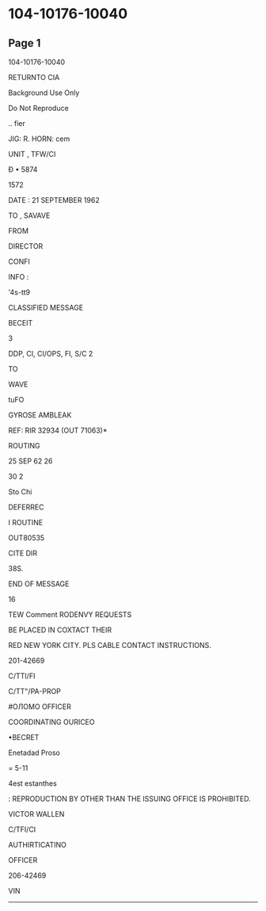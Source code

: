 # 104-10176-10040

## Page 1

104-10176-10040

RETURNTO CIA

Background Use Only

Do Not Reproduce

.. fier

JIG: R. HORN: cem

UNIT , TFW/CI

Đ • 5874

1572

DATE : 21 SEPTEMBER 1962

TO , SAVAVE

FROM

DIRECTOR

CONFI

INFO :

'4s-tt9

CLASSIFIED MESSAGE

BECEIT

3

DDP, CI, CI/OPS, FI, S/C 2

TO

WAVE

tuFO

GYROSE AMBLEAK

REF: RIR 32934 (OUT 71063)*

ROUTING

25 SEP 62 26

30 2

Sto Chi

DEFERREC

I ROUTINE

OUT80535

CITE DIR

38S.

END OF MESSAGE

16

TEW Comment RODENVY REQUESTS

BE PLACED IN COXTACT THEIR

RED NEW YORK CITY. PLS CABLE CONTACT INSTRUCTIONS.

201-42669

C/TTI/FI

C/TT"/PA-PROP

#ОЛОМО OFFICER

COORDINATING OURICEO

•BECRET

Enetadad Proso

= 5-11

4est estanthes

: REPRODUCTION BY OTHER THAN THE ISSUING OFFICE IS PROHIBITED.

VICTOR WALLEN

C/TFI/CI

AUTHIRTICATINO

OFFICER

206-42469

VIN

---

